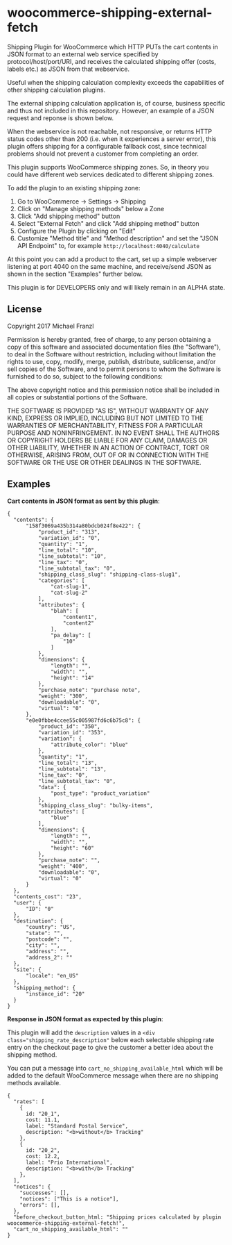 # woocommerce-shipping-external-fetch

Shipping Plugin for WooCommerce which HTTP PUTs the cart contents in JSON format to an
external web service specified by protocol/host/port/URI, and receives the
calculated shipping offer (costs, labels etc.) as JSON from that webservice.

Useful when the shipping calculation complexity exceeds the capabilities of other
shipping calculation plugins.

The external shipping calculation application is, of course, business specific and
thus not included in this repository. However, an example of a JSON request and
reponse is shown below.

When the webservice is not reachable, not responsive, or returns HTTP status codes
other than 200 (i.e. when it experiences a server error), this plugin offers
shipping for a configurable fallback cost,
since technical problems should not prevent a customer from completing an order.

This plugin supports WooCommerce shipping zones. So, in theory you could have
different web services dedicated to different shipping zones.

To add the plugin to an existing shipping zone:

1. Go to WooCommerce -> Settings -> Shipping
2. Click on "Manage shipping methods" below a Zone
3. Click "Add shipping method" button
4. Select "External Fetch" and click "Add shipping method" button
5. Configure the Plugin by clicking on "Edit"
6. Customize "Method title" and "Method description" and set the "JSON API Endpoint" to, for example `http://localhost:4040/calculate`

At this point you can add a product to the cart, set up a simple webserver listening at port 4040 on the same machine, and receive/send JSON as shown in the section "Examples" further below.


This plugin is for DEVELOPERS only and will likely remain in an ALPHA state.


## License

Copyright 2017 Michael Franzl

Permission is hereby granted, free of charge, to any person obtaining a copy of this software and associated documentation files (the "Software"), to deal in the Software without restriction, including without limitation the rights to use, copy, modify, merge, publish, distribute, sublicense, and/or sell copies of the Software, and to permit persons to whom the Software is furnished to do so, subject to the following conditions:

The above copyright notice and this permission notice shall be included in all copies or substantial portions of the Software.

THE SOFTWARE IS PROVIDED "AS IS", WITHOUT WARRANTY OF ANY KIND, EXPRESS OR IMPLIED, INCLUDING BUT NOT LIMITED TO THE WARRANTIES OF MERCHANTABILITY, FITNESS FOR A PARTICULAR PURPOSE AND NONINFRINGEMENT. IN NO EVENT SHALL THE AUTHORS OR COPYRIGHT HOLDERS BE LIABLE FOR ANY CLAIM, DAMAGES OR OTHER LIABILITY, WHETHER IN AN ACTION OF CONTRACT, TORT OR OTHERWISE, ARISING FROM, OUT OF OR IN CONNECTION WITH THE SOFTWARE OR THE USE OR OTHER DEALINGS IN THE SOFTWARE.


## Examples

**Cart contents in JSON format as sent by this plugin**:

    {
      "contents": {
          "158f3069a435b314a80bdcb024f8e422": {
              "product_id": "313",
              "variation_id": "0",
              "quantity": "1",
              "line_total": "10",
              "line_subtotal": "10",
              "line_tax": "0",
              "line_subtotal_tax": "0",
              "shipping_class_slug": "shipping-class-slug1",
              "categories": [
                  "cat-slug-1",
                  "cat-slug-2"
              ],
              "attributes": {
                  "blah": [
                      "content1",
                      "content2"
                  ],
                  "pa_delay": [
                      "10"
                  ]
              },
              "dimensions": {
                  "length": "",
                  "width": "",
                  "height": "14"
              },
              "purchase_note": "purchase note",
              "weight": "300",
              "downloadable": "0",
              "virtual": "0"
          },
          "e0e0fbbe4ccee55c005987fd6c6b75c8": {
              "product_id": "350",
              "variation_id": "353",
              "variation": {
                  "attribute_color": "blue"
              },
              "quantity": "1",
              "line_total": "13",
              "line_subtotal": "13",
              "line_tax": "0",
              "line_subtotal_tax": "0",
              "data": {
                  "post_type": "product_variation"
              },
              "shipping_class_slug": "bulky-items",
              "attributes": [
                  "blue"
              ],
              "dimensions": {
                  "length": "",
                  "width": "",
                  "height": "60"
              },
              "purchase_note": "",
              "weight": "400",
              "downloadable": "0",
              "virtual": "0"
          }
      },
      "contents_cost": "23",
      "user": {
          "ID": "0"
      },
      "destination": {
          "country": "US",
          "state": "",
          "postcode": "",
          "city": "",
          "address": "",
          "address_2": ""
      },
      "site": {
          "locale": "en_US"
      },
      "shipping_method": {
          "instance_id": "20"
      }
    }

    
**Response in JSON format as expected by this plugin**:

This plugin will add the `description` values in a `<div class="shipping_rate_description"` below each selectable shipping rate entry on the checkout page to give the customer a better idea about the shipping method.

You can put a message into `cart_no_shipping_available_html` which will be added to the default WooCommerce message when there are no shipping methods available.


    {
      "rates": [
        { 
          id: "20_1",
          cost: 11.1,
          label: "Standard Postal Service",
          description: "<b>without</b> Tracking"
        },
        { 
          id: "20_2",
          cost: 12.2,
          label: "Prio International",
          description: "<b>with</b> Tracking"
        },
      ],
      "notices": {
        "successes": [],
        "notices": ["This is a notice"],
        "errors": [],
      },
      "before_checkout_button_html: "Shipping prices calculated by plugin woocommerce-shipping-external-fetch!",
      "cart_no_shipping_available_html": ""
    }

